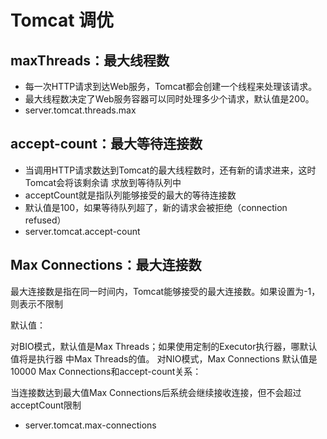 # Tomcat 调优
## maxThreads：最大线程数
- 每一次HTTP请求到达Web服务，Tomcat都会创建一个线程来处理该请求。 
- 最大线程数决定了Web服务容器可以同时处理多少个请求，默认值是200。
- server.tomcat.threads.max

## accept-count：最大等待连接数
- 当调用HTTP请求数达到Tomcat的最大线程数时，还有新的请求进来，这时Tomcat会将该剩余请 求放到等待队列中 
- acceptCount就是指队列能够接受的最大的等待连接数 
- 默认值是100，如果等待队列超了，新的请求会被拒绝（connection refused）
- server.tomcat.accept-count

## Max Connections：最大连接数

最大连接数是指在同一时间内，Tomcat能够接受的最大连接数。如果设置为-1，则表示不限制

默认值：

对BIO模式，默认值是Max Threads；如果使用定制的Executor执行器，哪默认值将是执行器 中Max Threads的值。 对NIO模式，Max Connections 默认值是10000 Max Connections和accept-count关系：

当连接数达到最大值Max Connections后系统会继续接收连接，但不会超过acceptCount限制
- server.tomcat.max-connections